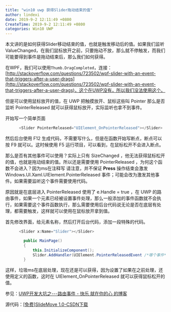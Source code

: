 ```yaml
---
title: "win10 uwp 获得Slider拖动结束的值"
author: lindexi
date: 2019-9-2 12:11:49 +0800
CreateTime: 2019-9-2 12:11:49 +0800
categories: Win10 UWP
---
```


本文讲的是如何获得Slider移动结束的值，也就是触发移动后的值。如果我们监听ValueChanged，在我们鼠标放开之前，只要拖动不放，那么就不停触发，而我们可能要得到事件是拖动结束后，那么我们如何获得。

<!--more-->





<div id="toc"></div>

在WPF，我们可以使用`Thumb.DragCompleted`，连接：[http://stackoverflow.com/questions/723502/wpf-slider-with-an-event-that-triggers-after-a-user-drags](http://stackoverflow.com/questions/723502/wpf-slider-with-an-event-that-triggers-after-a-user-drags)，这个在UWP没有，所以我们没法使用这个。

但是可以使用鼠标放开的值，在 UWP 把触摸放开、鼠标这些叫 Pointer 那么是否监听 PointerReleased 就可以获得鼠标放开，实际监听也拿不到事件。

开始写一个简单页面

```csharp
      <Slider PointerReleased="UIElement_OnPointerReleased"></Slider>

```

然后后台使用 F12 生成代码，不需要写什么，但是在函数开始写断点，断点可以按 F9 就可以。这时候使用 F5 运行项目，可以看到，在鼠标松开不会进入断点。

那么是否有其他事件可以使用？实际上只有 SizeChanged ，他无法获得鼠标松开的值，也就是拖动结束的值。所以还是需要使用 PointerReleased ，为何这个函数不会进入？因为ms在注释写 请注意，并不保证 **Press** 操作结束会激发 Windows.UI.Xaml.UIElement.PointerReleased 事件；可能会改为激发其他事件。如果需要监听这个事件需要使用代码。

原因就是在底层进入 PointerReleased 使用了 e.Handle = true ，在 UWP 的路由事件，如果一个元素已经被设置事件处理，那么一般添加的事件函数就不会执行，如果需要这个事件函数执行，那么需要使用后台代码说无论是否在底层有处理，都需要触发，这样就可以使用在鼠标放开拿到值。

首先修改界面，给元素名称，然后打开后台代码，添加一段特殊的代码。

```csharp
      <Slider x:Name="Slider"></Slider>

        public MainPage()
        {
            this.InitializeComponent();
            Slider.AddHandler(UIElement.PointerReleasedEvent /*哪个事件*/, new PointerEventHandler(UIElement_OnPointerReleased) /*使用哪个函数处理*/, true /*如果在之前处理，是否还使用函数*/);
        }
```

这样，垃圾ms在底层处理，现在还是可以获得，因为设置了如果在之前处理，还使用定义的函数，这时在 UIElement_OnPointerReleased 就可以获得鼠标松开的值。

参见：[UWP开发大坑之---路由事件 - 快乐 就在你的心 的博客](https://kljzndx.github.io/My-Blog/2017/05/04/UWP%E5%BC%80%E5%8F%91%E5%A4%A7%E5%9D%91%E4%B9%8B-%E8%B7%AF%E7%94%B1%E4%BA%8B%E4%BB%B6/)

源代码：[[免费]SlideMove 1.0-CSDN下载](http://download.csdn.net/download/lindexi_gd/9979362)





